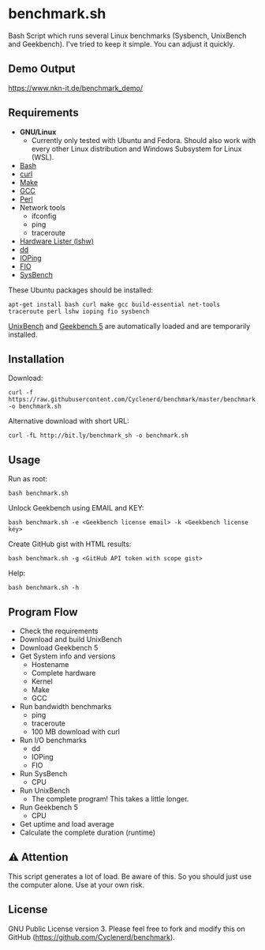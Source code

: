 # benchmark.sh

Bash Script which runs several Linux benchmarks (Sysbench, UnixBench and Geekbench).
I've tried to keep it simple. You can adjust it quickly.

## Demo Output

https://www.nkn-it.de/benchmark_demo/


## Requirements

* __GNU/Linux__
	* Currently only tested with Ubuntu and Fedora. Should also work with every other Linux distribution and Windows Subsystem for Linux (WSL).
* [Bash](https://www.gnu.org/software/bash/)
* [curl](https://curl.haxx.se/)
* [Make](https://www.gnu.org/software/make/)
* [GCC](https://gcc.gnu.org/install/)
* [Perl](https://www.perl.org/get.html)
* Network tools
	* ifconfig
	* ping
	* traceroute
* [Hardware Lister (lshw)](http://www.ezix.org/project/wiki/HardwareLiSter)
* [dd](https://www.gnu.org/software/coreutils/manual/)
* [IOPing](https://github.com/koct9i/ioping)
* [FIO](https://wiki.mikejung.biz/Benchmarking#Fio_Installation)
* [SysBench](https://github.com/akopytov/sysbench)

These Ubuntu packages should be installed:

	apt-get install bash curl make gcc build-essential net-tools traceroute perl lshw ioping fio sysbench

[UnixBench](https://github.com/kdlucas/byte-unixbench) and [Geekbench 5](http://geekbench.com/) are automatically loaded and are temporarily installed.


## Installation

Download:

	curl -f https://raw.githubusercontent.com/Cyclenerd/benchmark/master/benchmark.sh -o benchmark.sh

Alternative download with short URL:

	curl -fL http://bit.ly/benchmark_sh -o benchmark.sh


## Usage

Run as root:

	bash benchmark.sh

Unlock Geekbench using EMAIL and KEY:

	bash benchmark.sh -e <Geekbench license email> -k <Geekbench license key>

Create GitHub gist with HTML results:

	bash benchmark.sh -g <GitHub API token with scope gist>

Help:

	bash benchmark.sh -h


## Program Flow

* Check the requirements
* Download and build UnixBench
* Download Geekbench 5
* Get System info and versions
	* Hostename
	* Complete hardware
	* Kernel
	* Make
	* GCC
* Run bandwidth benchmarks
	* ping
	* traceroute
	* 100 MB download with curl
* Run I/O benchmarks
	* dd
	* IOPing
	* FIO
* Run SysBench
	* CPU
* Run UnixBench
	* The complete program! This takes a little longer.
* Run Geekbench 5
	* CPU
* Get uptime and load average
* Calculate the complete duration (runtime)

## ⚠️ Attention

This script generates a lot of load. Be aware of this. So you should just use the computer alone. Use at your own risk.

## License

GNU Public License version 3.
Please feel free to fork and modify this on GitHub (https://github.com/Cyclenerd/benchmark).